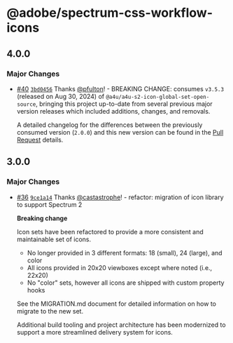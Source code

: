 # @adobe/spectrum-css-workflow-icons

## 4.0.0

### Major Changes

-   [#40](https://github.com/adobe/spectrum-css-workflow-icons/pull/40) [`3bd0456`](https://github.com/adobe/spectrum-css-workflow-icons/commit/3bd04568aaa769753098acba7aae7dea37586bf3) Thanks [@pfulton](https://github.com/pfulton)! - BREAKING CHANGE: consumes `v3.5.3` (released on Aug 30, 2024) of `@a4u/a4u-s2-icon-global-set-open-source`, bringing this project up-to-date from several previous major version releases which included additions, changes, and removals.

    A detailed changelog for the differences between the previously consumed version (`2.0.0`) and this new version can be found in the [Pull Request](https://github.com/adobe/spectrum-css-workflow-icons/pull/40) details.

## 3.0.0

### Major Changes

-   [#36](https://github.com/adobe/spectrum-css-workflow-icons/pull/36) [`9ce1a14`](https://github.com/adobe/spectrum-css-workflow-icons/commit/9ce1a149dd3e37638898e27ac511d47219eb4947) Thanks [@castastrophe](https://github.com/castastrophe)! - refactor: migration of icon library to support Spectrum 2

    **Breaking change**

    Icon sets have been refactored to provide a more consistent and maintainable set of icons.

    -   No longer provided in 3 different formats: 18 (small), 24 (large), and color
    -   All icons provided in 20x20 viewboxes except where noted (i.e., 22x20)
    -   No "color" sets, however all icons are shipped with custom property hooks

    See the MIGRATION.md document for detailed information on how to migrate to the new set.

    Additional build tooling and project architecture has been modernized to support a more streamlined delivery system for icons.
